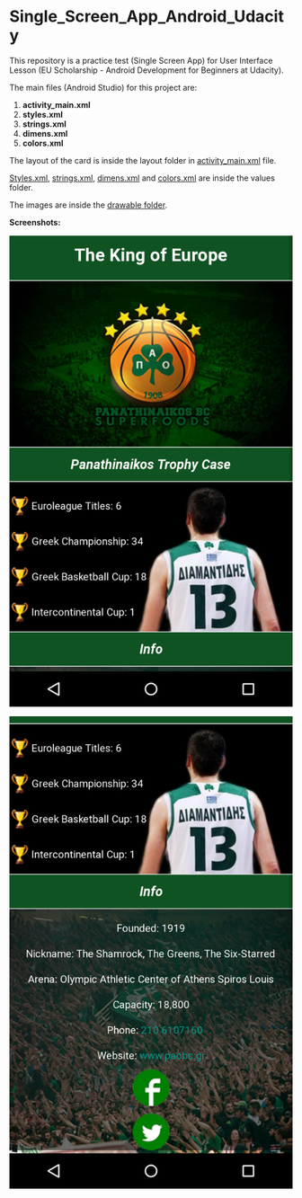 # Single_Screen_App_Android_Udacity
This repository is a practice test (Single Screen App) for User Interface Lesson (EU Scholarship - Android Development for Beginners at Udacity).

The main files (Android Studio) for this project are:

1. <strong>activity_main.xml</strong>
2. <strong>styles.xml</strong>
3. <strong>strings.xml</strong>
4. <strong>dimens.xml</strong>
5. <strong>colors.xml</strong>

The layout of the card is inside the layout folder in <a href="https://github.com/KostasAnagnostou/Single_Screen_App_Android_Udacity/blob/master/app/src/main/res/layout/activity_main.xml" >activity_main.xml</a> file.

<a href="https://github.com/KostasAnagnostou/Single_Screen_App_Android_Udacity/blob/master/app/src/main/res/values/styles.xml" >Styles.xml</a>, <a href="https://github.com/KostasAnagnostou/Single_Screen_App_Android_Udacity/blob/master/app/src/main/res/values/strings.xml" >strings.xml</a>, <a href="https://github.com/KostasAnagnostou/Single_Screen_App_Android_Udacity/blob/master/app/src/main/res/values/dimens.xml" >dimens.xml</a> and <a href="https://github.com/KostasAnagnostou/Single_Screen_App_Android_Udacity/blob/master/app/src/main/res/values/colors.xml" >colors.xml</a> are inside the values folder.

The images are inside the <a href="https://github.com/KostasAnagnostou/Single_Screen_App_Android_Udacity/tree/master/app/src/main/res/drawable">drawable folder</a>.

<strong>Screenshots:</strong>

![alt tag](https://github.com/KostasAnagnostou/Single_Screen_App_Android_Udacity/blob/master/pao.png)

![alt tag](https://github.com/KostasAnagnostou/Single_Screen_App_Android_Udacity/blob/master/pao1.png)
